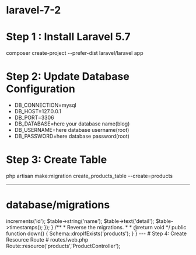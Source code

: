 # laravel-7-2

# Step 1 : Install Laravel 5.7
composer create-project --prefer-dist laravel/laravel app

# Step 2: Update Database Configuration
- DB_CONNECTION=mysql
- DB_HOST=127.0.0.1
- DB_PORT=3306
- DB_DATABASE=here your database name(blog)
- DB_USERNAME=here database username(root)
- DB_PASSWORD=here database password(root)

# Step 3: Create Table
php artisan make:migration create_products_table --create=products

--- 

# database/migrations
<?php
 
use Illuminate\Support\Facades\Schema;
use Illuminate\Database\Schema\Blueprint;
use Illuminate\Database\Migrations\Migration;
  
class CreateProductsTable extends Migration
{
    /**
     * Run the migrations.
     *
     * @return void
     */
    public function up()
    {
        Schema::create('products', function (Blueprint $table) {
            $table->increments('id');
            $table->string('name');
            $table->text('detail');
            $table->timestamps();
        });
    }
  
    /**
     * Reverse the migrations.
     *
     * @return void
     */
    public function down()
    {
        Schema::dropIfExists('products');
    }
}

---
# Step 4: Create Resource Route

# routes/web.php
Route::resource('products','ProductController');


